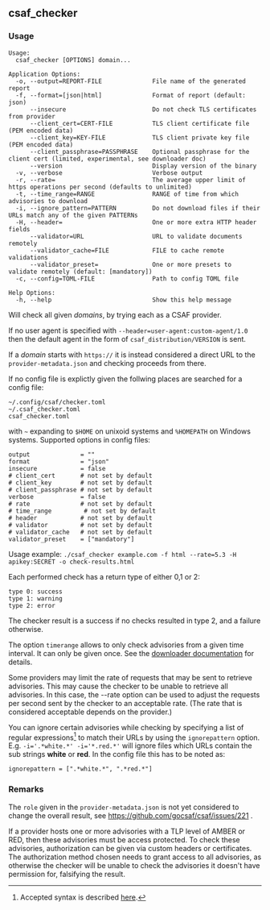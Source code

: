 ## csaf_checker

### Usage

```
Usage:
  csaf_checker [OPTIONS] domain...

Application Options:
  -o, --output=REPORT-FILE              File name of the generated report
  -f, --format=[json|html]              Format of report (default: json)
      --insecure                        Do not check TLS certificates from provider
      --client_cert=CERT-FILE           TLS client certificate file (PEM encoded data)
      --client_key=KEY-FILE             TLS client private key file (PEM encoded data)
      --client_passphrase=PASSPHRASE    Optional passphrase for the client cert (limited, experimental, see downloader doc)
      --version                         Display version of the binary
  -v, --verbose                         Verbose output
  -r, --rate=                           The average upper limit of https operations per second (defaults to unlimited)
  -t, --time_range=RANGE                RANGE of time from which advisories to download
  -i, --ignore_pattern=PATTERN          Do not download files if their URLs match any of the given PATTERNs
  -H, --header=                         One or more extra HTTP header fields
      --validator=URL                   URL to validate documents remotely
      --validator_cache=FILE            FILE to cache remote validations
      --validator_preset=               One or more presets to validate remotely (default: [mandatory])
  -c, --config=TOML-FILE                Path to config TOML file

Help Options:
  -h, --help                            Show this help message
```

Will check all given _domains_, by trying each as a CSAF provider.

If no user agent is specified with `--header=user-agent:custom-agent/1.0` then the default agent in the form of `csaf_distribution/VERSION` is sent.

If a _domain_ starts with `https://` it is instead considered a direct URL to the `provider-metadata.json` and checking proceeds from there.

If no config file is explictly given the follwing places are searched for a config file:

```
~/.config/csaf/checker.toml
~/.csaf_checker.toml
csaf_checker.toml
```

with `~` expanding to `$HOME` on unixoid systems and `%HOMEPATH` on Windows systems.
Supported options in config files:

```
output              = ""
format              = "json"
insecure            = false
# client_cert       # not set by default
# client_key        # not set by default
# client_passphrase # not set by default
verbose             = false
# rate              # not set by default
# time_range         # not set by default
# header            # not set by default
# validator         # not set by default
# validator_cache   # not set by default
validator_preset    = ["mandatory"]
```

Usage example:
`./csaf_checker example.com -f html --rate=5.3 -H apikey:SECRET -o check-results.html`

Each performed check has a return type of either 0,1 or 2:

```
type 0: success
type 1: warning
type 2: error
```

The checker result is a success if no checks resulted in type 2, and a failure otherwise.

The option `timerange` allows to only check advisories from a given time
interval. It can only be given once. See the
[downloader documentation](csaf_downloader.md#timerange-option) for details.

Some providers may limit the rate of requests that may be sent to retrieve advisories.
This may cause the checker to be unable to retrieve all advisories. In this case,
the --rate option can be used to adjust the requests per second
sent by the checker to an acceptable rate.
(The rate that is considered acceptable depends on the provider.)


You can ignore certain advisories while checking by specifying a list
of regular expressions[^1] to match their URLs by using the `ignorepattern`
option.
E.g. `-i='.*white.*' -i='*.red.*'` will ignore files which URLs contain
the sub strings **white** or **red**.
In the config file this has to be noted as:

```
ignorepattern = [".*white.*", ".*red.*"]
```

### Remarks

The `role` given in the `provider-metadata.json` is not
yet considered to change the overall result,
see <https://github.com/gocsaf/csaf/issues/221> .

If a provider hosts one or more advisories with a TLP level of AMBER or RED, then these advisories must be access protected.
To check these advisories, authorization can be given via custom headers or certificates.
The authorization method chosen needs to grant access to all advisories, as otherwise the
checker will be unable to check the advisories it doesn't have permission for, falsifying the result.

[^1]: Accepted syntax is described [here](https://github.com/google/re2/wiki/Syntax).
